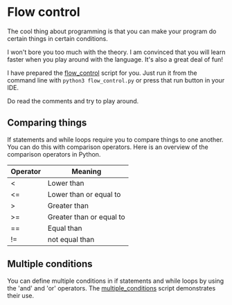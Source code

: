 # Flow control

The cool thing about programming is that you can make your
program do certain things in certain conditions.

I won't bore you too much with the theory. I am convinced
that you will learn faster when you play around with the
language. It's also a great deal of fun!

I have prepared the [flow_control](flow_control.py) script for you.
Just run it from the command line with `python3 flow_control.py`
or press that run button in your IDE.

Do read the comments and try to play around.

## Comparing things

If statements and while loops require you to compare
things to one another. You can do this with comparison
operators. Here is an overview of the comparison operators
in Python.

| Operator | Meaning |
| -------- | ------- |
| < | Lower than |
| <= | Lower than or equal to |
| > | Greater than |
| >= | Greater than or equal to |
| == | Equal than |
| != | not equal than |

## Multiple conditions

You can define multiple conditions in if statements and while
loops by using the 'and' and 'or' operators.
The [multiple_conditions](multiple_conditions.py) script demonstrates
their use.
